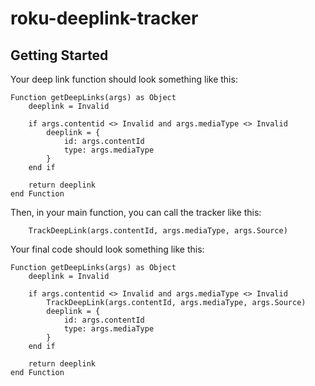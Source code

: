 # roku-deeplink-tracker

## Getting Started

Your deep link function should look something like this:

```brightscript
Function getDeepLinks(args) as Object
    deeplink = Invalid

    if args.contentid <> Invalid and args.mediaType <> Invalid
        deeplink = {
            id: args.contentId
            type: args.mediaType
        }
    end if

    return deeplink
end Function
```

Then, in your main function, you can call the tracker like this:

```brightscript
    TrackDeepLink(args.contentId, args.mediaType, args.Source)
```

Your final code should look something like this:

```brightscript
Function getDeepLinks(args) as Object
    deeplink = Invalid

    if args.contentid <> Invalid and args.mediaType <> Invalid
        TrackDeepLink(args.contentId, args.mediaType, args.Source)
        deeplink = {
            id: args.contentId
            type: args.mediaType
        }
    end if

    return deeplink
end Function